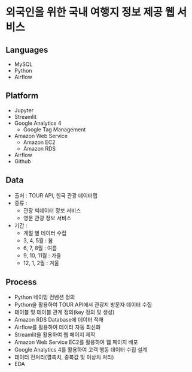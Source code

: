 # 외국인을 위한 국내 여행지 정보 제공 웹 서비스
## Languages
- MySQL
- Python
- Airflow
## Platform
- Jupyter
- Streamlit
- Google Analytics 4
  - Google Tag Management
- Amazon Web Service
  - Amazon EC2
  - Amazon RDS
- Airflow
- Github
## Data
- 출처 : TOUR API, 힌국 관광 데이터랩
- 종류 :
  - 관광 빅데이터 정보 서비스
  - 영문 관광 정보 서비스
- 기간 :
  - 계절 별 데이터 수집
  - 3, 4, 5월 : 봄
  - 6, 7, 8월 : 여름
  - 9, 10, 11월 : 가을
  - 12, 1, 2월 : 겨울
## Process
- Python 네이밍 컨벤션 정의
- Python을 활용하여 TOUR API에서 관광지 방문자 데이터 수집
- 테이블 및 테이블 관계 정의(key 정의 및 생성)
- Amazon RDS Database에 데이터 적재
- Airflow를 활용하여 데이터 자동 최신화
- Streamlit을 활용하여 웹 페이지 제작
- Amazon Web Service EC2를 활용하여 웹 페이지 배포
- Google Analytics 4를 활용하여 고객 행동 데이터 수집 설계
- 데이터 전처리(결측치, 중복값 및 이상치 처리)
- EDA
